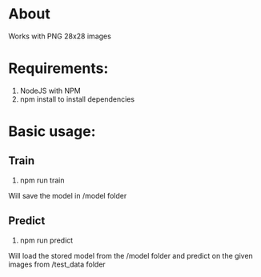 
# About
Works with PNG 28x28 images


# Requirements:

1. NodeJS with NPM
2. npm install to install dependencies

# Basic usage:

## Train
1. npm run train

Will save the model in /model folder

## Predict

1. npm run predict

Will load the stored model from the /model folder and predict on the given images from /test_data folder
